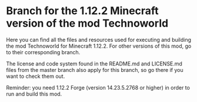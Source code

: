 # Branch for the 1.12.2 Minecraft version of the mod Technoworld

Here you can find all the files and resources used for executing and building the mod Technoworld for Minecraft 1.12.2. For other versions of this mod, go to their corresponding branch.

The license and code system found in the README.md and LICENSE.md files from the master branch also apply for this branch, so go there if you want to check them out.

Reminder: you need 1.12.2 Forge (version 14.23.5.2768 or higher) in order to run and build this mod.
